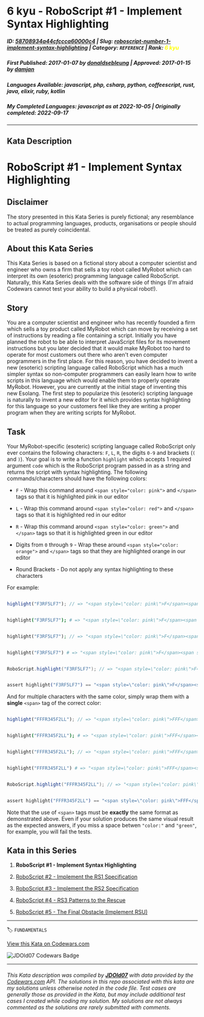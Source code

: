 # 6 kyu - RoboScript #1 - Implement Syntax Highlighting

##### **ID**: [58708934a44cfccca60000c4](https://www.codewars.com/kata/58708934a44cfccca60000c4) | **Slug**: [roboscript-number-1-implement-syntax-highlighting](https://www.codewars.com/kata/58708934a44cfccca60000c4) | **Category**: `REFERENCE` | **Rank**: <span style="color:yellow">6 kyu</span>

##### **First Published**: 2017-01-07 ***by*** [donaldsebleung](https://www.codewars.com/users/donaldsebleung) | **Approved**: 2017-01-15 ***by*** [damjan](https://www.codewars.com/users/damjan)

##### **Languages Available**: javascript, php, csharp, python, coffeescript, rust, java, elixir, ruby, kotlin

##### **My Completed Languages**: javascript ***as at*** 2022-10-05 | **Originally completed**: 2022-09-17

---

## Kata Description


# RoboScript #1 - Implement Syntax Highlighting



## Disclaimer



The story presented in this Kata Series is purely fictional; any resemblance to actual programming languages, products, organisations or people should be treated as purely coincidental.



## About this Kata Series



This Kata Series is based on a fictional story about a computer scientist and engineer who owns a firm that sells a toy robot called MyRobot which can interpret its own (esoteric) programming language called RoboScript.  Naturally, this Kata Series deals with the software side of things (I'm afraid Codewars cannot test your ability to build a physical robot!).



## Story



You are a computer scientist and engineer who has recently founded a firm which sells a toy product called MyRobot which can move by receiving a set of instructions by reading a file containing a script.  Initially you have planned the robot to be able to interpret JavaScript files for its movement instructions but you later decided that it would make MyRobot too hard to operate for most customers out there who aren't even computer programmers in the first place.  For this reason, you have decided to invent a new (esoteric) scripting language called RoboScript which has a much simpler syntax so non-computer programmers can easily learn how to write scripts in this language which would enable them to properly operate MyRobot.  However, you are currently at the initial stage of inventing this new Esolang.  The first step to popularize this (esoteric) scripting language is naturally to invent a new editor for it which provides syntax highlighting for this language so your customers feel like they are writing a proper program when they are writing scripts for MyRobot.



## Task



Your MyRobot-specific (esoteric) scripting language called RoboScript only ever contains the following characters: `F`, `L`, `R`, the digits `0-9` and brackets (`(` and `)`).  Your goal is to write a function `highlight` which accepts 1 required argument `code` which is the RoboScript program passed in as a string and returns the script with syntax highlighting.  The following commands/characters should have the following colors:



- `F` - Wrap this command around `<span style="color: pink">` and `</span>` tags so that it is highlighted pink in our editor

- `L` - Wrap this command around `<span style="color: red">` and `</span>` tags so that it is highlighted red in our editor

- `R` - Wrap this command around `<span style="color: green">` and `</span>` tags so that it is highlighted green in our editor

- Digits from `0` through `9` - Wrap these around `<span style="color: orange">` and `</span>` tags so that they are highlighted orange in our editor

- Round Brackets - Do not apply any syntax highlighting to these characters



For example:



```javascript

highlight("F3RF5LF7"); // => "<span style=\"color: pink\">F</span><span style=\"color: orange\">3</span><span style=\"color: green\">R</span><span style=\"color: pink\">F</span><span style=\"color: orange\">5</span><span style=\"color: red\">L</span><span style=\"color: pink\">F</span><span style=\"color: orange\">7</span>"

```

```coffeescript

highlight("F3RF5LF7"); # => "<span style=\"color: pink\">F</span><span style=\"color: orange\">3</span><span style=\"color: green\">R</span><span style=\"color: pink\">F</span><span style=\"color: orange\">5</span><span style=\"color: red\">L</span><span style=\"color: pink\">F</span><span style=\"color: orange\">7</span>"

```

```php

highlight("F3RF5LF7"); // => "<span style=\"color: pink\">F</span><span style=\"color: orange\">3</span><span style=\"color: green\">R</span><span style=\"color: pink\">F</span><span style=\"color: orange\">5</span><span style=\"color: red\">L</span><span style=\"color: pink\">F</span><span style=\"color: orange\">7</span>"

```

```ruby

highlight("F3RF5LF7") # => "<span style=\"color: pink\">F</span><span style=\"color: orange\">3</span><span style=\"color: green\">R</span><span style=\"color: pink\">F</span><span style=\"color: orange\">5</span><span style=\"color: red\">L</span><span style=\"color: pink\">F</span><span style=\"color: orange\">7</span>"

```

```java

RoboScript.highlight("F3RF5LF7"); // => "<span style=\"color: pink\">F</span><span style=\"color: orange\">3</span><span style=\"color: green\">R</span><span style=\"color: pink\">F</span><span style=\"color: orange\">5</span><span style=\"color: red\">L</span><span style=\"color: pink\">F</span><span style=\"color: orange\">7</span>"

```

```elixir

assert highlight("F3RF5LF7") == "<span style=\"color: pink\">F</span><span style=\"color: orange\">3</span><span style=\"color: green\">R</span><span style=\"color: pink\">F</span><span style=\"color: orange\">5</span><span style=\"color: red\">L</span><span style=\"color: pink\">F</span><span style=\"color: orange\">7</span>"

```



And for multiple characters with the same color, simply wrap them with a **single** `<span>` tag of the correct color:



```javascript

highlight("FFFR345F2LL"); // => "<span style=\"color: pink\">FFF</span><span style=\"color: green\">R</span><span style=\"color: orange\">345</span><span style=\"color: pink\">F</span><span style=\"color: orange\">2</span><span style=\"color: red\">LL</span>"

```

```coffeescript

highlight("FFFR345F2LL"); # => "<span style=\"color: pink\">FFF</span><span style=\"color: green\">R</span><span style=\"color: orange\">345</span><span style=\"color: pink\">F</span><span style=\"color: orange\">2</span><span style=\"color: red\">LL</span>"

```

```php

highlight("FFFR345F2LL"); // => "<span style=\"color: pink\">FFF</span><span style=\"color: green\">R</span><span style=\"color: orange\">345</span><span style=\"color: pink\">F</span><span style=\"color: orange\">2</span><span style=\"color: red\">LL</span>"

```

```ruby

highlight("FFFR345F2LL") # => "<span style=\"color: pink\">FFF</span><span style=\"color: green\">R</span><span style=\"color: orange\">345</span><span style=\"color: pink\">F</span><span style=\"color: orange\">2</span><span style=\"color: red\">LL</span>"

```

```java

RoboScript.highlight("FFFR345F2LL"); // => "<span style=\"color: pink\">FFF</span><span style=\"color: green\">R</span><span style=\"color: orange\">345</span><span style=\"color: pink\">F</span><span style=\"color: orange\">2</span><span style=\"color: red\">LL</span>"

```

```elixir

assert highlight("FFFR345F2LL") == "<span style=\"color: pink\">FFF</span><span style=\"color: green\">R</span><span style=\"color: orange\">345</span><span style=\"color: pink\">F</span><span style=\"color: orange\">2</span><span style=\"color: red\">LL</span>"

```



Note that the use of `<span>` tags must be **exactly** the same format as demonstrated above.  Even if your solution produces the same visual result as the expected answers, if you miss a space betwen `"color:"` and `"green"`, for example, you will fail the tests.



## Kata in this Series



1. **RoboScript #1 - Implement Syntax Highlighting**

2. [RoboScript #2 - Implement the RS1 Specification](https://www.codewars.com/kata/5870fa11aa0428da750000da)

3. [RoboScript #3 - Implement the RS2 Specification](https://www.codewars.com/kata/58738d518ec3b4bf95000192)

4. [RoboScript #4 - RS3 Patterns to the Rescue](https://www.codewars.com/kata/594b898169c1d644f900002e)

5. [RoboScript #5 - The Final Obstacle (Implement RSU)](https://www.codewars.com/kata/5a12755832b8b956a9000133)

---


🏷 `FUNDAMENTALS`


[View this Kata on Codewars.com](https://www.codewars.com/kata/58708934a44cfccca60000c4)

![](https://www.codewars.com/users/jdold07/badges/large "JDOld07 Codewars Badge")

---

###### *This Kata description was compiled by [**JDOld07**](https://tpstech.dev) with data provided by the [Codewars.com](https://www.codewars.com) API.  The solutions in this repo associated with this kata are my solutions unless otherwise noted in the code file.  Test cases are generally those as provided in the Kata, but may include additional test cases I created while coding my solution.  My solutions are not always commented as the solutions are rarely submitted with comments.*
